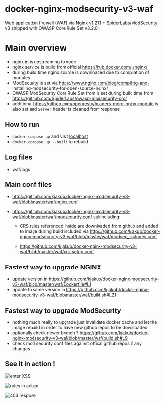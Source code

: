# docker-nginx-modsecurity-v3-waf
Web application firewall (WAF) via Nginx v1.21.1 + SpiderLabs/ModSecurity v3 shipped with OWASP Core Rule Set v3.2.0

# Main overview
- nginx in is upstreaming to node
- nginx service is build from official https://hub.docker.com/_/nginx/
- during build time nginx source is downloaded due to compilation of modules
- ModSecurity is set via https://www.nginx.com/blog/compiling-and-installing-modsecurity-for-open-source-nginx/
- OWASP ModSecurity Core Rule Set from is set during build time from https://github.com/SpiderLabs/owasp-modsecurity-crs/
- additional https://github.com/openresty/headers-more-nginx-module is also set and ``Server`` header is cleaned from response

## How to run

- ```docker-compose up``` and visit [localhost](localhost)
- ```docker-comopse up --build``` to rebuild

## Log files
- waf/logs

## Main conf files
- https://github.com/kjakub/docker-nginx-modsecurity-v3-waf/blob/master/waf/nginx.conf
- https://github.com/kjakub/docker-nginx-modsecurity-v3-waf/blob/master/waf/modsecurity.conf subincluding:

	- CRS rules referenced inside are downloaded from github and added to image during build included via https://github.com/kjakub/docker-nginx-modsecurity-v3-waf/blob/master/waf/modsec_includes.conf

	- https://github.com/kjakub/docker-nginx-modsecurity-v3-waf/blob/master/waf/crs-setup.conf




## Fastest way to upgrade NGINX
- update version in https://github.com/kjakub/docker-nginx-modsecurity-v3-waf/blob/master/waf/Dockerfile#L1
- update to same version in https://github.com/kjakub/docker-nginx-modsecurity-v3-waf/blob/master/waf/build.sh#L21

## Fastest way to upgrade ModSecurity

- nothing much really to upgrade just invalidate docker cache and let the image rebuild in order to have new github repos to be downloaded
- optionally check newer branch ? https://github.com/kjakub/docker-nginx-modsecurity-v3-waf/blob/master/waf/build.sh#L9
- check mod security conf files against offical github repos if any changes

## See it in action !

![enter XSS](https://raw.githubusercontent.com/kjakub/docker-nginx-modsecurity-v3-waf/master/screens/screen11.png)

![rules in action](https://raw.githubusercontent.com/kjakub/docker-nginx-modsecurity-v3-waf/master/screens/screen22.png)

![403 respose](https://raw.githubusercontent.com/kjakub/docker-nginx-modsecurity-v3-waf/master/screens/screen33.png)
